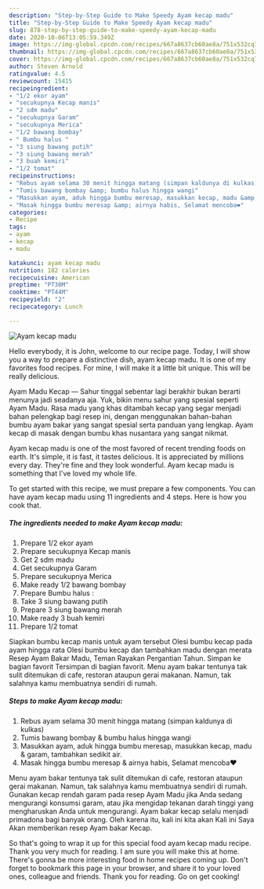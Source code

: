 ```yaml
---
description: "Step-by-Step Guide to Make Speedy Ayam kecap madu"
title: "Step-by-Step Guide to Make Speedy Ayam kecap madu"
slug: 878-step-by-step-guide-to-make-speedy-ayam-kecap-madu
date: 2020-10-06T13:05:59.349Z
image: https://img-global.cpcdn.com/recipes/667a8637cb60ae8a/751x532cq70/ayam-kecap-madu-foto-resep-utama.jpg
thumbnail: https://img-global.cpcdn.com/recipes/667a8637cb60ae8a/751x532cq70/ayam-kecap-madu-foto-resep-utama.jpg
cover: https://img-global.cpcdn.com/recipes/667a8637cb60ae8a/751x532cq70/ayam-kecap-madu-foto-resep-utama.jpg
author: Steven Arnold
ratingvalue: 4.5
reviewcount: 15415
recipeingredient:
- "1/2 ekor ayam"
- "secukupnya Kecap manis"
- "2 sdm madu"
- "secukupnya Garam"
- "secukupnya Merica"
- "1/2 bawang bombay"
- " Bumbu halus "
- "3 siung bawang putih"
- "3 siung bawang merah"
- "3 buah kemiri"
- "1/2 tomat"
recipeinstructions:
- "Rebus ayam selama 30 menit hingga matang (simpan kaldunya di kulkas)"
- "Tumis bawang bombay &amp; bumbu halus hingga wangi"
- "Masukkan ayam, aduk hingga bumbu meresap, masukkan kecap, madu &amp; garam, tambahkan sedikit air."
- "Masak hingga bumbu meresap &amp; airnya habis, Selamat mencoba❤"
categories:
- Recipe
tags:
- ayam
- kecap
- madu

katakunci: ayam kecap madu 
nutrition: 182 calories
recipecuisine: American
preptime: "PT30M"
cooktime: "PT44M"
recipeyield: "2"
recipecategory: Lunch

---
```



![Ayam kecap madu](https://img-global.cpcdn.com/recipes/667a8637cb60ae8a/751x532cq70/ayam-kecap-madu-foto-resep-utama.jpg)

Hello everybody, it is John, welcome to our recipe page. Today, I will show you a way to prepare a distinctive dish, ayam kecap madu. It is one of my favorites food recipes. For mine, I will make it a little bit unique. This will be really delicious.

Ayam Madu Kecap — Sahur tinggal sebentar lagi berakhir bukan berarti menunya jadi seadanya aja. Yuk, bikin menu sahur yang spesial seperti Ayam Madu. Rasa madu yang khas ditambah kecap yang segar menjadi bahan pelengkap bagi resep ini, dengan menggunakan bahan-bahan bumbu ayam bakar yang sangat spesial serta panduan yang lengkap. Ayam kecap di masak dengan bumbu khas nusantara yang sangat nikmat.

Ayam kecap madu is one of the most favored of recent trending foods on earth. It's simple, it is fast, it tastes delicious. It is appreciated by millions every day. They're fine and they look wonderful. Ayam kecap madu is something that I've loved my whole life.


To get started with this recipe, we must prepare a few components. You can have ayam kecap madu using 11 ingredients and 4 steps. Here is how you cook that.

<!--inarticleads1-->

##### The ingredients needed to make Ayam kecap madu:

1. Prepare 1/2 ekor ayam
1. Prepare secukupnya Kecap manis
1. Get 2 sdm madu
1. Get secukupnya Garam
1. Prepare secukupnya Merica
1. Make ready 1/2 bawang bombay
1. Prepare  Bumbu halus :
1. Take 3 siung bawang putih
1. Prepare 3 siung bawang merah
1. Make ready 3 buah kemiri
1. Prepare 1/2 tomat


Siapkan bumbu kecap manis untuk ayam tersebut Olesi bumbu kecap pada ayam hingga rata Olesi bumbu kecap dan tambahkan madu dengan merata Resep Ayam Bakar Madu, Teman Rayakan Pergantian Tahun. Simpan ke bagian favorit Tersimpan di bagian favorit. Menu ayam bakar tentunya tak sulit ditemukan di cafe, restoran ataupun gerai makanan. Namun, tak salahnya kamu membuatnya sendiri di rumah. 

<!--inarticleads2-->

##### Steps to make Ayam kecap madu:

1. Rebus ayam selama 30 menit hingga matang (simpan kaldunya di kulkas)
1. Tumis bawang bombay &amp; bumbu halus hingga wangi
1. Masukkan ayam, aduk hingga bumbu meresap, masukkan kecap, madu &amp; garam, tambahkan sedikit air.
1. Masak hingga bumbu meresap &amp; airnya habis, Selamat mencoba❤


Menu ayam bakar tentunya tak sulit ditemukan di cafe, restoran ataupun gerai makanan. Namun, tak salahnya kamu membuatnya sendiri di rumah. Gunakan kecap rendah garam pada resep Ayam Madu jika Anda sedang mengurangi konsumsi garam, atau jika mengidap tekanan darah tinggi yang mengharuskan Anda untuk mengurangi. Ayam bakar kecap selalu menjadi primadona bagi banyak orang. Oleh karena itu, kali ini kita akan Kali ini Saya Akan memberikan resep Ayam bakar Kecap. 

So that's going to wrap it up for this special food ayam kecap madu recipe. Thank you very much for reading. I am sure you will make this at home. There's gonna be more interesting food in home recipes coming up. Don't forget to bookmark this page in your browser, and share it to your loved ones, colleague and friends. Thank you for reading. Go on get cooking!

